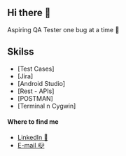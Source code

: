 ## Hi there 👋

<!--
**BeuMoshehQA/BeuMoshehQA** is a ✨ _special_ ✨ repository because its `README.md` (this file) appears on your GitHub profile. -->

Aspiring QA Tester one bug at a time 👾

## Skilss
- [Test Cases]
- [Jira]
- [Android Studio]
- [Rest - APIs]
- [POSTMAN]
- [Terminal n Cygwin]

#### Where to find me

- [LinkedIn 👔](https://www.linkedin.com/in/beumoshehqa/)
- [E-mail 📪](beumosheh.qa@gmail.com)
